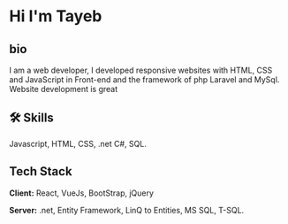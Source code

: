 
# Hi I'm Tayeb

## bio

I am a web developer, I developed responsive websites with HTML, CSS and JavaScript in Front-end and the framework of php Laravel and MySql. Website development is great 
## 🛠 Skills
Javascript, HTML, CSS, .net C#, SQL.


## Tech Stack

**Client:** React, VueJs, BootStrap, jQuery

**Server:** .net, Entity Framework, LinQ to Entities, MS SQL, T-SQL.
